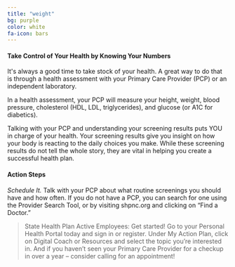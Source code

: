 ```yaml
---
title: "weight"
bg: purple
color: white
fa-icon: bars
---
```


#### Take Control of Your Health by Knowing Your Numbers
It's always a good time to take stock of your health. A great way to do that is through a health assessment with your Primary Care Provider (PCP) or an independent laboratory.

In a health assessment, your PCP will measure your height, weight, blood pressure, cholesterol (HDL, LDL, triglycerides), and glucose (or A1C for diabetics).

Talking with your PCP and understanding your screening results puts YOU in charge of your health.  Your screening results give you insight on how your body is reacting to the daily choices you make.  While these screening results do not tell the whole story, they are vital in helping you create a successful health plan.

#### Action Steps

*Schedule It.* Talk with your PCP about what routine screenings you should have and how often.  If you do not have a PCP, you can search for one using the Provider Search Tool, or by visiting shpnc.org and clicking on “Find a Doctor.”

> State Health Plan Active Employees:
> Get started!  Go to your Personal Health Portal today and sign in or register. Under My Action Plan, click on Digital Coach or Resources and select the topic you’re interested in. And if you haven’t seen your Primary Care Provider for a checkup in over a year – consider calling for an appointment!
